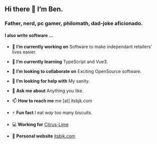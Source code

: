 ## Hi there 👋 I’m Ben.
### Father, nerd, pc gamer, philomath, dad-joke aficionado.
#### I also write software ...

- 🔭 **I’m currently working on** Software to make independant retailers' lives easier.
- 🌱 **I’m currently learning** TypeScript and Vue3.
- 👯 **I’m looking to collaborate on** Exciting OpenSource software.
- 🤔 **I’m looking for help with** My sanity.
- 💬 **Ask me about** Anything you like.
- 📫 **How to reach me** me [at] itsbjk.com
- ⚡ **Fun fact** I eat *way* too many biscuits.

- 💻 **Working for** [Citrus-Lime](https://www.citruslime.com/)
- 🔖 **Personal website** [itsbjk.com](http://itsbjk.com/)
